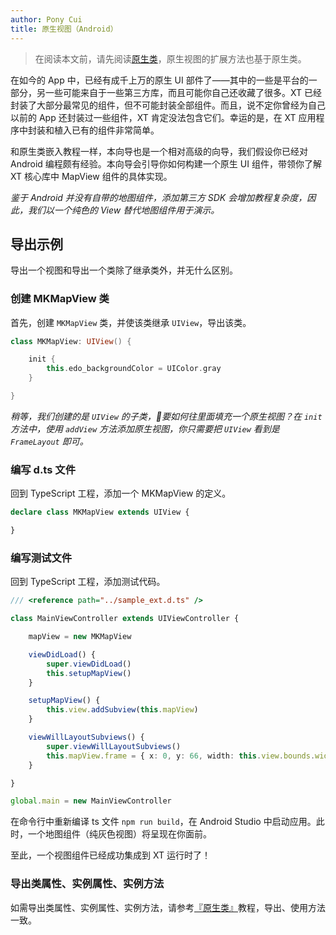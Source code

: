 ```yaml
---
author: Pony Cui
title: 原生视图（Android）
---
```


> 在阅读本文前，请先阅读[原生类](./guide-android-ext-regular.md)，原生视图的扩展方法也基于原生类。

在如今的 App 中，已经有成千上万的原生 UI 部件了——其中的一些是平台的一部分，另一些可能来自于一些第三方库，而且可能你自己还收藏了很多。XT 已经封装了大部分最常见的组件，但不可能封装全部组件。而且，说不定你曾经为自己以前的 App 还封装过一些组件，XT 肯定没法包含它们。幸运的是，在 XT 应用程序中封装和植入已有的组件非常简单。

和原生类嵌入教程一样，本向导也是一个相对高级的向导，我们假设你已经对 Android 编程颇有经验。本向导会引导你如何构建一个原生 UI 组件，带领你了解 XT 核心库中 MapView 组件的具体实现。

*鉴于 Android 并没有自带的地图组件，添加第三方 SDK 会增加教程复杂度，因此，我们以一个纯色的 View 替代地图组件用于演示。*

## 导出示例

导出一个视图和导出一个类除了继承类外，并无什么区别。

### 创建 MKMapView 类

首先，创建 `MKMapView` 类，并使该类继承 `UIView`，导出该类。

```kotlin
class MKMapView: UIView() {

    init {
        this.edo_backgroundColor = UIColor.gray
    }

}
```

*稍等，我们创建的是 `UIView` 的子类，要如何往里面填充一个原生视图？在 `init` 方法中，使用 `addView` 方法添加原生视图，你只需要把 `UIView` 看到是 `FrameLayout` 即可。*

### 编写 d.ts 文件

回到 TypeScript 工程，添加一个 MKMapView 的定义。

```typescript
declare class MKMapView extends UIView {

}
```

### 编写测试文件

回到 TypeScript 工程，添加测试代码。

```typescript
/// <reference path="../sample_ext.d.ts" />

class MainViewController extends UIViewController {

    mapView = new MKMapView

    viewDidLoad() {
        super.viewDidLoad()
        this.setupMapView()
    }

    setupMapView() {
        this.view.addSubview(this.mapView)
    }

    viewWillLayoutSubviews() {
        super.viewWillLayoutSubviews()
        this.mapView.frame = { x: 0, y: 66, width: this.view.bounds.width, height: this.view.bounds.height - 66 }
    }

}

global.main = new MainViewController
```

在命令行中重新编译 ts 文件 `npm run build`，在 Android Studio 中启动应用。此时，一个地图组件（纯灰色视图）将呈现在你面前。

至此，一个视图组件已经成功集成到 XT 运行时了！

### 导出类属性、实例属性、实例方法

如需导出类属性、实例属性、实例方法，请参考[『原生类』](./guide-ios-ext-regular.md)教程，导出、使用方法一致。